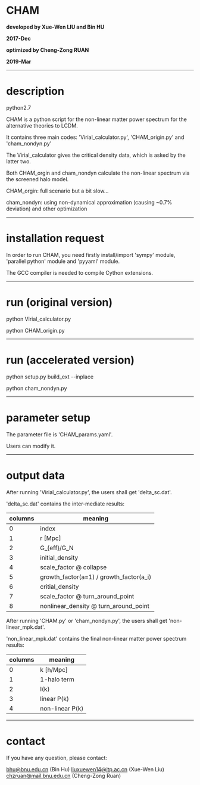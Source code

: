 # CHAM

**developed by Xue-Wen LIU and Bin HU**

**2017-Dec**

**optimized by Cheng-Zong RUAN**

**2019-Mar**

***************************
# description

python2.7

CHAM is a python script for the non-linear matter power spectrum for the alternative theories to LCDM. 

It contains three main codes: 'Virial_calculator.py', 'CHAM_origin.py' and 'cham_nondyn.py'

The Virial_calculator gives the critical density data, which is asked by the latter two. 

Both CHAM_orgin and cham_nondyn calculate the non-linear spectrum via the screened halo model. 

CHAM_orgin: full scenario but a bit slow...

cham_nondyn: using non-dynamical approximation (causing ~0.7% deviation) and other optimization

***************************
# installation request

In order to run CHAM, you need firstly install/import 'sympy' module, 'parallel python' module and 'pyyaml' module. 

The GCC compiler is needed to compile Cython extensions.

***************************
# run (original version)

python Virial_calculator.py

python CHAM_origin.py

***************************
# run (accelerated version)

python setup.py build_ext --inplace

python cham_nondyn.py

***************************
# parameter setup

The parameter file is 'CHAM_params.yaml'. 

Users can modify it. 

***************************
# output data

After running 'Virial_calculator.py', the users shall get 'delta_sc.dat'.

'delta_sc.dat' contains the inter-mediate results: 


| columns | meaning |
| ------- | ------- |
| 0       | index   |
| 1       | r [Mpc] | 
| 2       | G_{eff}/G_N |
| 3       | initial_density |
| 4       | scale_factor @ collapse | 
| 5       | growth_factor(a=1) / growth_factor(a_i) | 
| 6       | critial_density |
| 7       | scale_factor @ turn_around_point | 
| 8       | nonlinear_density @ turn_around_point |


After running 'CHAM.py' or 'cham_nondyn.py', the users shall get 'non-linear_mpk.dat'.

'non_linear_mpk.dat' contains the final non-linear matter power spectrum results: 

| columns | meaning |
| ------- | ------- |
| 0       | k [h/Mpc] | 
| 1       | 1-halo term |
| 2       | I(k) |
| 3       | linear P(k) | 
| 4       | non-linear P(k) |


***************************
# contact

If you have any question, please contact: 

bhu@bnu.edu.cn (Bin Hu)
liuxuewen14@itp.ac.cn (Xue-Wen Liu)
chzruan@mail.bnu.edu.cn (Cheng-Zong Ruan)
